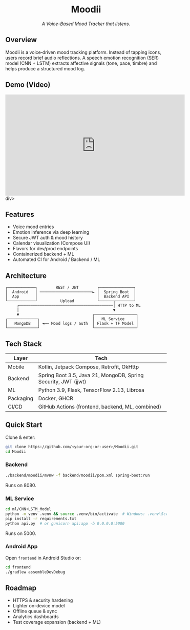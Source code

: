 <div align="center">

# Moodii
<em>A Voice-Based Mood Tracker that listens.</em>

</div>

## Overview
Moodii is a voice‑driven mood tracking platform. Instead of tapping icons, users record brief audio reflections. A speech emotion recognition (SER) model (CNN + LSTM) extracts affective signals (tone, pace, timbre) and helps produce a structured mood log.

## Demo (Video)
<div><iframe width="560" height="315" src="https://www.youtube.com/embed/ERzkv3qhfCc?si=xOn8PUu943wJZeJe" title="YouTube video player" frameborder="0" allow="accelerometer; autoplay; clipboard-write; encrypted-media; gyroscope; picture-in-picture; web-share" referrerpolicy="strict-origin-when-cross-origin" allowfullscreen></iframe></div>div>

## Features
- Voice mood entries
- Emotion inference via deep learning
- Secure JWT auth & mood history
- Calendar visualization (Compose UI)
- Flavors for dev/prod endpoints
- Containerized backend + ML
- Automated CI for Android / Backend / ML

## Architecture
```
┌────────────┐        REST / JWT        ┌───────────────┐
│  Android   │ ───────────────────────► │  Spring Boot  │
│  App       │                          │  Backend API  │
└────────────┘          Upload          └──────┬────────┘
     ┌—————————————————————————————————————————│ HTTP to ML
	 |                                         ▼
	 ▼                                ┌──────────────────┐
┌─────────────┐                       │   ML Service     │
│   MongoDB   │ ◄── Mood logs / auth  │ Flask + TF Model │
└─────────────┘                       └──────────────────┘
```

## Tech Stack
| Layer | Tech |
|-------|------|
| Mobile | Kotlin, Jetpack Compose, Retrofit, OkHttp |
| Backend | Spring Boot 3.5, Java 21, MongoDB, Spring Security, JWT (jjwt) |
| ML | Python 3.9, Flask, TensorFlow 2.13, Librosa |
| Packaging | Docker, GHCR |
| CI/CD | GitHub Actions (frontend, backend, ML, combined) |

## Quick Start
Clone & enter:
```bash
git clone https://github.com/<your-org-or-user>/Moodii.git
cd Moodii
```

### Backend
```bash
./backend/moodii/mvnw -f backend/moodii/pom.xml spring-boot:run
```
Runs on 8080.

### ML Service
```bash
cd ml/CNN+LSTM_Model
python -m venv .venv && source .venv/bin/activate  # Windows: .venv\Scripts\activate
pip install -r requirements.txt
python api.py  # or gunicorn api:app -b 0.0.0.0:5000
```
Runs on 5000.

### Android App
Open `frontend` in Android Studio or:
```bash
cd frontend
./gradlew assembleDevDebug
```

## Roadmap
- HTTPS & security hardening
- Lighter on-device model
- Offline queue & sync
- Analytics dashboards
- Test coverage expansion (backend + ML)
